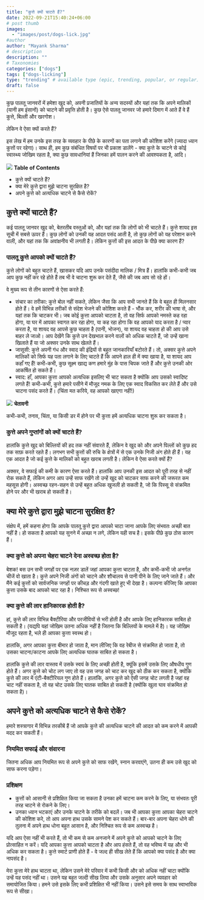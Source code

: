 ```yaml
---
title: "कुत्ते क्यों चाटते हैं?"
date: 2022-09-21T15:40:24+06:00
# post thumb
images:
  - "images/post/dogs-lick.jpg"
#author
author: "Mayank Sharma"
# description
description: ""
# Taxonomies
categories: ["dogs"]
tags: ["dogs-licking"]
type: "trending" # available type (epic, trending, popular, or regular)
draft: false
---
```


कुछ पालतू जानवरों में हमेशा खुद को, अपनी प्रजातियों के अन्य सदस्यों और यहां तक कि अपने मालिकों (यानी हम इंसानों) को चाटने की प्रवृत्ति होती है। कुछ ऐसे पालतू जानवर जो हमारे दिमाग में आते हैं वे हैं कुत्ते, बिल्ली और खरगोश।

लेकिन वे ऐसा क्यों करते हैं?

इस लेख में हम उनके इस तरह के व्यवहार के पीछे के कारणों का पता लगाने की कोशिश करेंगे (ज्यादा ध्यान कुत्तों पर रहेगा)। साथ ही, हम कुछ संबंधित विषयों पर भी प्रकाश डालेंगे - क्या कुत्ते के चाटने से कोई स्वास्थ्य जोखिम रहता है, क्या कुछ सावधानियां हैं जिनका हमें पालन करने की आवश्यकता है, आदि।

<div class="toc-mak">
<img src="../../../images/pencil.png">
<b>Table of Contents</b>
<ul>
<li>कुत्ते क्यों चाटते हैं?</li>
<li>क्या मेरे कुत्ते द्वारा मुझे चाटना सुरक्षित है?</li>
<li>अपने कुत्ते को अत्यधिक चाटने से कैसे रोकें?</li>
</ul>
</div>

## कुत्ते क्यों चाटते हैं?

कई पालतू जानवर खुद को, बेतरतीब वस्तुओं को, और यहां तक कि लोगों को भी चाटते हैं। कुत्ते शायद इस सूची में सबसे ऊपर हैं। कुछ लोगों को उनकी यह आदत पसंद आती है, तो कुछ लोगों को यह परेशान करने वाली, और यहां तक कि अवांक्षनीय भी लगती है। लेकिन कुत्तों की इस आदत के पीछे क्या कारण हैं?

### पालतू कुत्ते आपको क्यों चाटते हैं?

कुत्ते लोगों को बहुत चाटते हैं, खासकर यदि आप उनके पसंदीदा मालिक / मित्र हैं। हालांकि कभी-कभी जब आप कुछ नहीं कर रहे होते हैं तब भी वे चाटना शुरू कर देते हैं, जैसे की जब आप सो रहे हों।

वे मुख्य रूप से तीन कारणों से ऐसा करते हैं:
* संचार का तरीका: कुत्ते बोल नहीं सकते, लेकिन जैसा कि आप सभी जानते हैं कि वे बहुत ही मिलनसार होते हैं। वे हमें विभिन्न तरीकों से संदेश भेजने की कोशिश करते हैं - भौंक कर, शरीर की भाषा से, और यहां तक कि चाटकर भी। जब कोई कुत्ता आपको चाटता है, तो वह सिर्फ आपको नमस्ते कह रहा होगा, या घर में आपका स्वागत कर रहा होगा, या कह रहा होगा कि वह आपको याद करता है / प्यार करता है, या शायद वह आपसे कुछ चाहता है (पानी, भोजन), या शायद वह चाहता हो की आप उसे बाहर ले जाओ। आप देखेंगे कि कुत्ते उन देखभाल करने वालों को अधिक चाटते हैं, जो उन्हें खाना खिलाते हैं या जो अक्सर उनके साथ खेलते हैं।
* जासूसी: कुत्ते अपनी गंध और स्वाद की इंद्रियों से बहुत जानकारियाँ बटोरते हैं। तो, अक्सर कुत्ते अपने मालिकों को सिर्फ यह पता लगाने के लिए चाटते हैं कि आपने हाल ही में क्या खाया है, या शायद आप कहाँ गए हैं! कभी-कभी, कुछ सूक्ष्म खाद्य कण हमारे मुंह के पास चिपक जाते हैं और कुत्ते उनकी ओर आकर्षित हो सकते हैं।
* स्वाद: हाँ, आपका कुत्ता आपको अत्यधिक इसलिए भी चाट सकता है क्योंकि आप उसको स्वादिष्ट लगते हैं! कभी-कभी, कुत्ते हमारे पसीने में मौजूद नमक के लिए एक स्वाद विकसित कर लेते हैं और उसे चाटना पसंद करते हैं। (चिंता मत करिये, वह आपको खाएगा नहीं!)

<div class="danger-mak">
  <img src="../../../images/warning.png">
  <b>चेतावनी</b><br>

कभी-कभी, तनाव, चिंता, या किसी डर में होने पर भी कुत्ता हमें अत्यधिक चाटना शुरू कर सकता है।
</div>

### कुत्ते अपने गुप्तांगों को क्यों चाटते हैं?

हालांकि कुत्ते खुद को बिल्लियों की हद तक नहीं संवारते हैं, लेकिन वे खुद को और अपने पिल्लों को कुछ हद तक साफ़ करते रहते हैं। लगभग सभी कुत्तों की रुचि के क्षेत्रों में से एक उनके निजी अंग होते ही हैं। यह एक आदत है जो कई कुत्ते के मालिकों को बहुत खराब लगती है। लेकिन वे ऐसा करते क्यों हैं?

अक्सर, वे सफाई की कमी के कारण ऐसा करते हैं। हालांकि आप उनकी इस आदत को पूरी तरह से नहीं रोक सकते हैं, लेकिन अगर आप उन्हें साफ रखेंगे तो उन्हें खुद को चाटकर साफ करने की जरूरत कम महसूस होगी। अस्वच्छ रहन-सहन से उन्हें बहुत अधिक खुजली हो सकती है, जो कि पिस्सू से संक्रमित होने पर और भी खराब हो सकती है।


## क्या मेरे कुत्ते द्वारा मुझे चाटना सुरक्षित है?

संक्षेप में, हमें कहना होगा कि आपके पालतू कुत्ते द्वारा आपको चाटा जाना आपके लिए संभवतः अच्छी बात नहीं है। हो सकता है आपको यह सुनने में अच्छा न लगे, लेकिन यही सच है। इसके पीछे कुछ ठोस कारण हैं।

### क्या कुत्ते को अपना चेहरा चाटने देना अस्वच्छ होता है?

बेशक! बस उन सभी जगहों पर एक नज़र डालें जहां आपका कुत्ता चाटता है, और कभी-कभी जो अनर्गल चीजें वो खाता है। कुत्ते अपने निजी अंगों को चाटने और शौचालय से पानी पीने के लिए जाने जाते हैं। और मैंने कई कुत्तों को सार्वजनिक जगहों पर कीचड़ और गंदगी खाते हुए भी देखा है। कल्पना कीजिए कि आपका कुत्ता उसके बाद आपको चाट रहा है। निश्चित रूप से अस्वच्छ!

### क्या कुत्ते की लार हानिकारक होती है?

हां, कुत्ते की लार विभिन्न बैक्टीरिया और परजीवियों से भरी होती है और आपके लिए हानिकारक साबित हो सकती है। (यद्यपि यहां जोखिम उतना अधिक नहीं है जितना कि बिल्लियों के मामले में है)। यह जोखिम मौजूद रहता है, भले ही आपका कुत्ता स्वस्थ हो।

हालांकि, अगर आपका कुत्ता बीमार हो जाता है, मान लीजिए कि वह रेबीज से संक्रमित हो जाता है, तो उसका चाटना/काटना आपके लिए अत्यधिक घातक साबित हो सकता है।

हालांकि कुत्ते की लार वास्तव में उसके स्वयं के लिए अच्छी होती है, क्यूंकि इसमें उसके लिए औषधीय गुण होते हैं। अगर कुत्ते को चोट लग जाए तो वह उस जगह को चाट कर खुद को ठीक कर सकता है, क्योंकि कुत्ते की लार में एंटी-बैक्टीरियल गुण होते हैं। हालांकि, अगर कुत्ते को ऐसी जगह चोट लगती है जहां वह चाट नहीं सकता है, तो वह चोट उसके लिए घातक साबित हो सकती है (क्योंकि खुला घाव संक्रमित हो सकता है)।


## अपने कुत्ते को अत्यधिक चाटने से कैसे रोकें?

हमारे शस्त्रागार में विभिन्न तरकीबें हैं जो आपके कुत्ते की अत्यधिक चाटने की आदत को कम करने में आपकी मदद कर सकती हैं।

### नियमित सफाई और संवारना

जितना अधिक आप नियमित रूप से अपने कुत्ते को साफ रखेंगे, स्नान करवाएंगे, उतना ही कम उसे खुद को साफ करना पड़ेगा।

### प्रशिक्षण

* कुत्तों को आसानी से प्रशिक्षित किया जा सकता है उनका हमें चाटना कम करने के लिए, या संभवतः पूरी तरह चाटने से रोकने के लिए।
* उनका ध्यान भटकाएं और उनके चाटने के तरीके को बदलें। जब भी आपका कुत्ता आपका चेहरा चाटने की कोशिश करे, तो आप अपना हाथ उसके सामने पेश कर सकते हैं। बार-बार अपना चेहरा धोने की तुलना में अपने हाथ धोना बहुत आसान है, और निश्चित रूप से कम अस्वच्छ है।

यदि आप ऐसा नहीं भी करते हैं, तो भी कम से कम अनजाने में अपने कुत्ते को आपको चाटने के लिए प्रोत्साहित न करें। यदि आपका कुत्ता आपको चाटता है और आप हंसते हैं, तो वह भविष्य में यह और भी अधिक कर सकता है। कुत्ते स्मार्ट प्राणी होते हैं - वे जल्द ही सीख लेते हैं कि आपको क्या पसंद है और क्या नापसंद है। 

मेरा कुत्ता मेरे हाथ चाटता था, लेकिन उसने मेरे परिवार में कभी किसी और को अधिक नहीं चाटा क्योंकि उन्हें यह पसंद नहीं था। उसने यह बहुत जल्दी सीख लिया और उसके अनुसार अपने व्यवहार को समायोजित किया। हमने उसे इसके लिए कभी प्रशिक्षित भी नहीं किया। उसने इसे समय के साथ स्वाभाविक रूप से सीखा।

